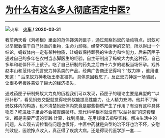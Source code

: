 # [为什么有这么多人彻底否定中医?](https://www.zhihu.com/answer/1117669534)

--------------------------------------------------------------

![火车](https://pic3.zhimg.com/v2-f3b8802b752edda64c529849a7a62371.jpg?source=1940ef5c "火车")&emsp;**[火车](https://www.zhihu.com/people/bei-ye-wu-14) / 2020-03-31**

我前两天看《刘老根》里面的范伟饰演药匣子，通过观察蚂蚁的活动特点，蚂蚁可以举起数倍于自己体重的重物，生命力顽强，经常不知疲倦的交配，所以得出一个结论，蚂蚁体内一定有某种物质，让蚂蚁保持顽强的生命力和性能力，后来药匣子通过自己的多年在农村当赤脚医生的经验。自主研制出了蚂蚁大力丸这种药，自己多年和老伴怀不上孩子。吃了自己研制的药丸之后四十六岁的老板当场怀孕。戏外赵本山和范伟也代言蚁力神系类的产品。经典广告商还记得吗？“蚁力神 ，谁用谁知道！”  后来蚁力神老板王奉友被抓，具体原因我忘了，反正蚁力神是一场骗局，让很多老板姓蒙受了巨大的经济损失，

通过药匣子研制蚂蚁大力丸的历程我们可以发现，药匣子的理论主要是典型的“”以形补形”，看见蚂蚁交配就觉得吃蚂蚁能提高性能力，让人精力充沛。他并不了解蚂蚁体内的构造，也不清楚蚂蚁体内究竟是那些物质产生了作用？有没有这种具体物质？吃进肚子里会不会被胃酸破坏。现代科学根本就没有“以型补型”的这套理论，都是需要严谨的实践 计算，找到规律，在用规律去指导实践。解决生活中的问题。从宏观去调控看待问题也很好，中医中药就是典型的治不好也治不坏，安慰剂效应，医院挣点收入，真正得了疾病大病，还是得现代医学那一套……

